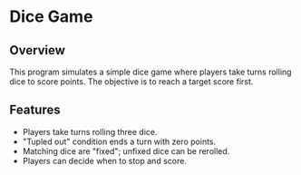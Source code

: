 # Dice Game

## Overview
This program simulates a simple dice game where players take turns rolling dice to score points. The objective is to reach a target score first.

## Features
- Players take turns rolling three dice.
- "Tupled out" condition ends a turn with zero points.
- Matching dice are "fixed"; unfixed dice can be rerolled.
- Players can decide when to stop and score.


